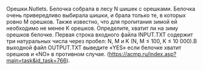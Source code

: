 Орешки.Nutlets. Белочка собрала в лесу N шишек c орешками. Белочка очень привередливо выбирала шишки, и брала только те, в которых ровно M орешков. Также известно, что для пропитания зимой ей необходимо не менее K орешков. Определите, хватит ли на зиму орешков белочке. Первая строка входного файла INPUT.TXT содержит три натуральных числа через пробел: N, M и K (N, M ≤ 100, K ≤ 10 000).В выходной файл OUTPUT.TXT выведите «YES» если белочке хватит орешков и «NO» в противном случае. (https://acmp.ru/index.asp?main=task&id_task=766).